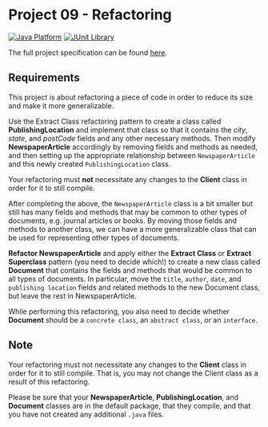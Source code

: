 # Project 09 - Refactoring

[![Java Platform](https://img.shields.io/badge/platform-Java-blue.svg)](https://docs.oracle.com/en/java/)
[![JUnit Library](https://img.shields.io/badge/framework-JUnit-25A162.svg)](https://junit.org/junit5/)

The full project specification can be found [here](https://courses.edx.org/courses/course-v1:PennX+SD2x+2T2017/courseware/2762c877e0824a62b88cc161cffe401b/1a5677a66e2d44b098c55a4b1723262c/?child=first).

## Requirements

This project is about refactoring a piece of code in order to reduce its size and make it more generalizable.

Use the Extract Class refactoring pattern to create a class called **PublishingLocation** and implement that class so that it contains the *city*, *state*, and *postCode* fields and any other necessary methods. Then modify **NewspaperArticle** accordingly by removing fields and methods as needed, and then setting up the appropriate relationship between `NewspaperArticle` and this newly created `PublishingLocation` class.

Your refactoring must **not** necessitate any changes to the **Client** class in order for it to still compile.

After completing the above, the `NewspaperArticle` class is a bit smaller but still has many fields and methods that may be common to other types of documents, e.g. journal articles or books. By moving those fields and methods to another class, we can have a more generalizable class that can be used for representing other types of documents.

**Refactor NewspaperArticle** and apply either the **Extract Class** or **Extract Superclass** pattern (you need to decide which!) to create a new class called **Document** that contains the fields and methods that would be common to all types of documents. In particular, move the `title`, `author`, `date`, and `publishing location` fields and related methods to the new Document class, but leave the rest in NewspaperArticle.

While performing this refactoring, you also need to decide whether **Document** should be a `concrete class`, an `abstract class`, or an `interface`.

## Note

Your refactoring must not necessitate any changes to the **Client** class in order for it to still compile. That is, you may not change the Client class as a result of this refactoring.

Please be sure that your **NewspaperArticle**, **PublishingLocation**, and **Document** classes are in the default package, that they compile, and that you have not created any additional `.java` files.
